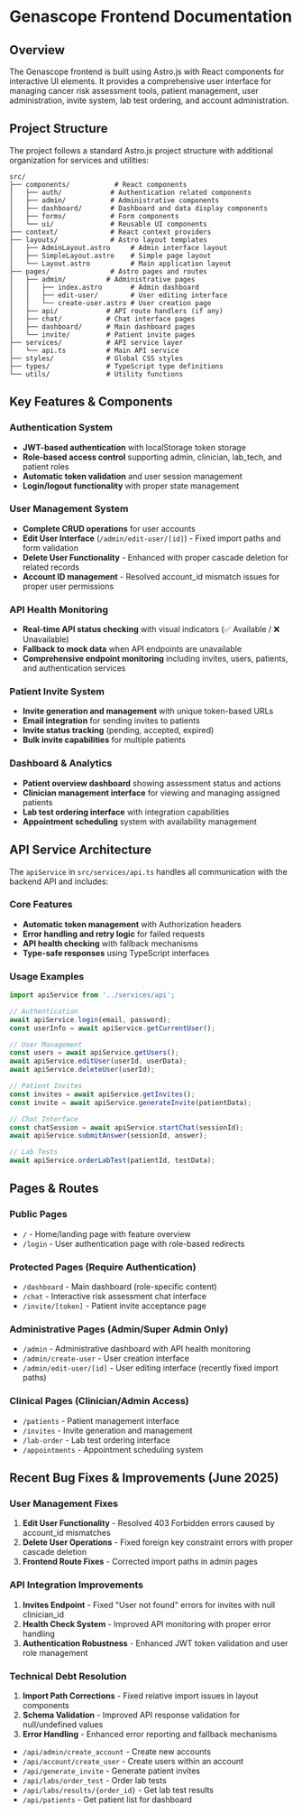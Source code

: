 # Genascope Frontend Documentation

## Overview

The Genascope frontend is built using Astro.js with React components for interactive UI elements. It provides a comprehensive user interface for managing cancer risk assessment tools, patient management, user administration, invite system, lab test ordering, and account administration.

## Project Structure

The project follows a standard Astro.js project structure with additional organization for services and utilities:

```
src/
├── components/           # React components
│   ├── auth/            # Authentication related components
│   ├── admin/           # Administrative components
│   ├── dashboard/       # Dashboard and data display components
│   ├── forms/           # Form components
│   └── ui/              # Reusable UI components
├── context/             # React context providers
├── layouts/             # Astro layout templates
│   ├── AdminLayout.astro     # Admin interface layout
│   ├── SimpleLayout.astro    # Simple page layout
│   └── Layout.astro          # Main application layout
├── pages/               # Astro pages and routes
│   ├── admin/          # Administrative pages
│   │   ├── index.astro       # Admin dashboard
│   │   ├── edit-user/        # User editing interface
│   │   └── create-user.astro # User creation page
│   ├── api/            # API route handlers (if any)
│   ├── chat/           # Chat interface pages
│   ├── dashboard/      # Main dashboard pages
│   └── invite/         # Patient invite pages
├── services/           # API service layer
│   └── api.ts          # Main API service
├── styles/             # Global CSS styles
├── types/              # TypeScript type definitions
└── utils/              # Utility functions
```

## Key Features & Components

### Authentication System
- **JWT-based authentication** with localStorage token storage
- **Role-based access control** supporting admin, clinician, lab_tech, and patient roles
- **Automatic token validation** and user session management
- **Login/logout functionality** with proper state management

### User Management System
- **Complete CRUD operations** for user accounts
- **Edit User Interface** (`/admin/edit-user/[id]`) - Fixed import paths and form validation
- **Delete User Functionality** - Enhanced with proper cascade deletion for related records
- **Account ID management** - Resolved account_id mismatch issues for proper user permissions

### API Health Monitoring
- **Real-time API status checking** with visual indicators (✅ Available / ❌ Unavailable)
- **Fallback to mock data** when API endpoints are unavailable
- **Comprehensive endpoint monitoring** including invites, users, patients, and authentication services

### Patient Invite System
- **Invite generation and management** with unique token-based URLs
- **Email integration** for sending invites to patients
- **Invite status tracking** (pending, accepted, expired)
- **Bulk invite capabilities** for multiple patients

### Dashboard & Analytics
- **Patient overview dashboard** showing assessment status and actions
- **Clinician management interface** for viewing and managing assigned patients
- **Lab test ordering interface** with integration capabilities
- **Appointment scheduling** system with availability management

## API Service Architecture

The `apiService` in `src/services/api.ts` handles all communication with the backend API and includes:

### Core Features
- **Automatic token management** with Authorization headers
- **Error handling and retry logic** for failed requests
- **API health checking** with fallback mechanisms
- **Type-safe responses** using TypeScript interfaces

### Usage Examples

```typescript
import apiService from '../services/api';

// Authentication
await apiService.login(email, password);
const userInfo = await apiService.getCurrentUser();

// User Management
const users = await apiService.getUsers();
await apiService.editUser(userId, userData);
await apiService.deleteUser(userId);

// Patient Invites
const invites = await apiService.getInvites();
const invite = await apiService.generateInvite(patientData);

// Chat Interface
const chatSession = await apiService.startChat(sessionId);
await apiService.submitAnswer(sessionId, answer);

// Lab Tests
await apiService.orderLabTest(patientId, testData);
```

## Pages & Routes

### Public Pages
- `/` - Home/landing page with feature overview
- `/login` - User authentication page with role-based redirects

### Protected Pages (Require Authentication)
- `/dashboard` - Main dashboard (role-specific content)
- `/chat` - Interactive risk assessment chat interface
- `/invite/[token]` - Patient invite acceptance page

### Administrative Pages (Admin/Super Admin Only)
- `/admin` - Administrative dashboard with API health monitoring
- `/admin/create-user` - User creation interface
- `/admin/edit-user/[id]` - User editing interface (recently fixed import paths)

### Clinical Pages (Clinician/Admin Access)
- `/patients` - Patient management interface
- `/invites` - Invite generation and management
- `/lab-order` - Lab test ordering interface
- `/appointments` - Appointment scheduling system

## Recent Bug Fixes & Improvements (June 2025)

### User Management Fixes
1. **Edit User Functionality** - Resolved 403 Forbidden errors caused by account_id mismatches
2. **Delete User Operations** - Fixed foreign key constraint errors with proper cascade deletion
3. **Frontend Route Fixes** - Corrected import paths in admin pages

### API Integration Improvements
1. **Invites Endpoint** - Fixed "User not found" errors for invites with null clinician_id
2. **Health Check System** - Improved API monitoring with proper error handling
3. **Authentication Robustness** - Enhanced JWT token validation and user role management

### Technical Debt Resolution
1. **Import Path Corrections** - Fixed relative import issues in layout components
2. **Schema Validation** - Improved API response validation for null/undefined values
3. **Error Handling** - Enhanced error reporting and fallback mechanisms
- `/api/admin/create_account` - Create new accounts
- `/api/account/create_user` - Create users within an account
- `/api/generate_invite` - Generate patient invites
- `/api/labs/order_test` - Order lab tests
- `/api/labs/results/{order_id}` - Get lab test results
- `/api/patients` - Get patient list for dashboard
